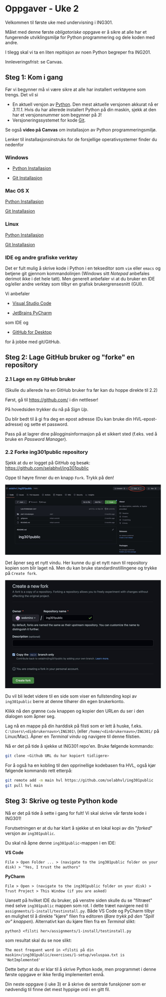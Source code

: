 # Oppgaver - Uke 2

Velkommen til første uke med undervisning i ING301.

Målet med denne første _obligatoriske_ oppgave er å sikre at alle har et fungerende utviklingsmiljø for Python programmering og dele koden med andre.

I tilegg skal vi ta en liten repitisjon av noen Python begreper fra ING201.

Innleveringsfrist: se Canvas.

## Steg 1: Kom i gang

Før vi begynner må vi være sikre at alle har installert verktøyene som trengs. Det vil si
- En aktuell versjon av [Python](https://www.python.org/). Den mest aktuelle versjonen akkurat nå er _3.11.1_. Hvis du har allerede installert Python på din maskin, sjekk at den har et versjonsnummer som begynner på _3_!
- Versjoneringssystemet for kode [Git](https://git-scm.com/). 

Se også **video på Canvas** om installasjon av Python programmeringsmiljø.

Lenker til installasjonsinstruks for de forsjellige operativsystemer finder du nedenfor

### Windows

- [Python Installasjon](../../uke2-introduksjon/install_python_windows.md)

- [Git Installasjon](../../uke2-introduksjon/install_git_windows.md)

### Mac OS X

[Python Installasjon](../../uke2-introduksjon/install_python_mac.md)

[Git Installasjon](../../uke2-introduksjon/install_git_mac.md)

### Linux

[Python Installasjon](../../uke2-introduksjon/install_python_linux.md)

[Git Installasjon](../../uke2-introduksjon/install_git_linux.md)

### IDE og andre grafiske verktøy

Det er fult mulig å skrive kode i Python i en tekseditor som `vim` eller `emacs` og betjene git gjennom kommandolinjen (Windows sitt _Notepad_ anbefales derimot ikke i det hele tatt). 
Men generelt anbefaler vi at du bruker en IDE og/eller andre verktøy som tilbyr en grafisk brukergrensesnitt (GUI).

Vi anbefaler

- [Visual Studio Code](https://code.visualstudio.com/)

- [JetBrains PyCharm](https://www.jetbrains.com/pycharm/)

som IDE og

- [GitHub for Desktop](https://desktop.github.com/)

for å jobbe med git/GitHub.


## Steg 2: Lage GitHub bruker og "forke" en repository

### 2.1 Lage en ny GitHub bruker
(Skulle du allerede ha en GitHub bruker fra før kan du hoppe direkte til 2.2)

Først, gå til https://github.com/ i din nettleser!

På hovedsiden trykker du nå på _Sign Up_.

Du blir bedt til å gi fra deg en epost adresse (Du kan bruke din HVL-epost-adresse) og sette et password.

Pass på at lagrer dine pålogginsinformasjon på et sikkert sted (f.eks. ved å bruke en _Password Manager_).

### 2.2 Forke ing301public repository

Sjekk at du er logget på GitHub og besøk: https://github.com/selabhvl/ing301public

Oppe til høyre finner du en knapp `Fork`. Trykk på den!

![Forke en Repository på Github Skjermbilde](../../ressurser/images/github-forking.jpg)

Det åpner seg et nytt vindu. Her kunne du gi et nytt navn til repository kopien som blir laget nå. Men du kan bruke standardinstillingene og trykke på `Create fork`.

![Create Fork Skjermbilde](../../ressurser/images/github-fork-create.jpg)

Du vil bli ledet videre til en side som viser en fullstending kopi av `ing301public` berre at denne tilhører din egen brukerkonto.

Klikk nå den grønne `Code` knappen og kopier den URLen du ser i den dialogen som åpner seg.

Lag nå en mappe på din harddisk på filsti som er lett å huske, f.eks. `C:\Users\<dinbrukernavn>\ING301\` (eller `/home/<dinbrukernavn>/ING301/` på Linux/Mac). 
Åpner en _Terminal vindu_ og navigere til denne filstien.

Nå er det på tide å sjekke ut ING301 repo'en. Bruke følgende kommando:
```bash
git clone <Github URL du har kopiert tidligere>
```

For å også ha en kobling til den opprinellige kodebasen fra HVL, også kjør følgende kommando rett etterpå:

```bash
git remote add -m main hvl https://github.com/selabhvl/ing301public
git pull hvl main
```

## Steg 3: Skrive og teste Python kode

Nå er det på tide å sette i gang for fult! Vi skal skrive vår første kode i ING301!

Forutsetningen er at du har klart å sjekke ut en lokal kopi av din "_forked_" versjon av `ing301public`. 

Du skal nå åpne denne `ing301public`-mappen i en IDE:

**VS Code**
```
File > Open Folder ... > (navigate to the ing301public folder on your disk) > "Yes, I trust the authors"
```

**PyCharm**
```
File > Open > (navigate to the ing301public folder on your disk) > Trust Project > This Window (if you are asked)
```

Uansett på hvilket IDE du bruker, på venstre siden skulle du se "filtræet" med selve `ing301public` mappen som rot. 
I dette træet navigere ned til `assignments/1-install/testinstall.py`. 
Både VS Code og PyCharm tilbyr en mulighet til å direkte "kjøre" filen fra editoren (_Bare trykk på den "Spill av" knappen_).
Alternativt kan du kjøre filen fra en _Terminal_ slikt:
```
python3 <filsti her>/assignments/1-install/testinstall.py
```

som resultat skal du se noe slikt:
```
The most frequent word in <filsti på din maskin>/ing301public/exercises/1-setup/voluspaa.txt is 'NotImplemented'
```

Dette betyr at du er klar til å skrive Python kode, men programmet i denne første oppgave er ikke ferdig implementert ennå.

Din neste oppgave (i uke 3) er å skrive de sentrale funskjoner som er nødvendig til finne det mest hyppige ord i en gitt fil.